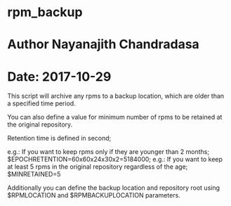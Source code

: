 # rpm_backup

# Author Nayanajith Chandradasa
# Date: 2017-10-29

This script will archive any rpms to a backup location, which are older than a specified time period.

You can also define a value for minimum number of rpms to be retained at the original repository.

Retention time is defined in second; 

e.g.: If you want to keep rpms only if they are younger than 2 months; $EPOCHRETENTION=60x60x24x30x2=5184000;
e.g.: If you want to keep at least 5 rpms in the original repository regardless of the age; $MINRETAINED=5

Additionally you can define the backup location and repository root using $RPMLOCATION and $RPMBACKUPLOCATION parameters.

